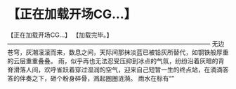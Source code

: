 # 【正在加载开场CG...】
【正在加载开场CG...】
【加载完毕。】
—————————————————————————————————
无边苍穹，灰潮滚滚而来，数息之间，天际间那抹淡蓝已被铅灰所替代，如钢铁般厚重的云层重重叠叠。
雨，似乎再也无法忍受压抑到冰点的气氛，纷纷沿着灰暗的背脊滑落人间，欢呼雀跃着穿过湿润的空气，迎来自己短暂一生的终点站，在滴滴答答的伴奏之下，砸个粉身碎骨，溅起圈圈涟漪。
雨水在标有“”